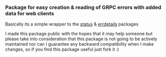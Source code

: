 ### Package for easy creation & reading of GRPC errors with added data for web clients

Basically its a simple wrapper to the [status](https://godoc.org/google.golang.org/grpc/status) & [errdetails](https://godoc.org/google.golang.org/genproto/googleapis/rpc/errdetails) packages

I made this package public with the hopes that it may help someone but please take into consideration that this package 
is not going to be actively maintained nor can I guarantee any backward compatibility when I make changes, so if you find 
this package useful just fork it :) 